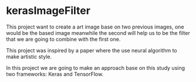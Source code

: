 # kerasImageFilter
This project want to create a art image base on two previous images, one would be the based image meanwhile the second will help us to be the filter that we are going to combine with the first one.

This project was inspired by a paper where the use neural algorithm to make artistic style.

In this project we are going to make an approach base on this study using two frameworks: Keras and TensorFlow.
